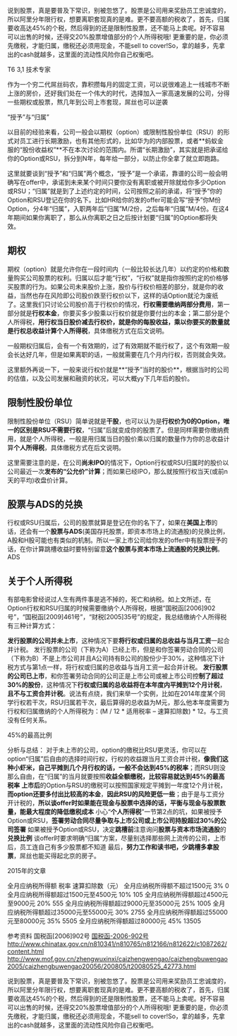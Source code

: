 说到股票，真是要普及下常识，别被忽悠了。股票是公司用来奖励员工忠诚度的，所以阿里分年限行权，想要离职套现真的是难。更不要高额的税收了，首先，归属要收高达45%的个税，然后得到的还是限制性股票，还不能马上卖呢。好不容易可以出售的时候，还得交20%股票增值部分的个人所得税哦!
更重要的是，你必须先缴税，才能归属，缴税还必须用现金，不能sell to cover!So，拿的越多，先拿出的cash就越多，这里面的流动性风险你自己权衡吧。

T6
3,1
技术专家



作为一个穷二代屌丝码农，靠积攒每月的固定工资，可以说很难追上一线城市不断上涨的房价，还好我们处在一个伟大的时代，选择加入一家高速发展的公司，分得一些期权或股票，熬几年到公司上市套现，屌丝也可以逆袭

“授予”与“归属”

以目前的经验来看，公司一般会以期权（option）或限制性股份单位（RSU）的形式对员工进行长期激励，也有其他形式的，比如华为的内部股票，或者**蚂蚁金服的“股份收益权”**不在本次讨论的范围内。所谓“长期激励”，其实就是把承诺给你的Option或RSU，拆分到N年，每年给一部分，以防止你全拿了就立即跑路。

这里就要谈到“授予”和“归属”两个概念，“授予”是一个承诺，靠谱的公司一般会明确写在offer中，承诺到未来某个时间只要你没有离职或被开除就给你多少Option或RSU；“归属”就是到了上述约定的时间，公司按照之前的承诺，将“授予”你的Option和RSU登记在你的名下。比如HR给你的发的offer可能会写“授予”你M份Option，分4年“归属”，入职两年后“归属”M/2份，之后每年“归属”M/4份。在这4年期间如果你离职了，那么从你离职之日之后按计划要“归属”的Option都将失效。

## 期权 ## 
期权（option）就是允许你在一段时间内（一般比较长达几年）以约定的价格和数量购买公司股票的权利。归属以后才能“行权”，“行权”就是指你按照约定的价格够买股票的行为。如果公司未来股价上涨，股价与行权价相差的部分，就是你的收益，当然也存在风险即公司股价跌至行权价以下，这样的话Option就沦为废纸了。这里我们只讨论公司股价高于行权价的情况，**行权需要缴纳两部分费用**，第一部分就是**行权本金**，你要买多少股乘以行权价就是你要付出的本金；第二部分是个人所得税，**用行权当日股价减去行权价，就是你的每股收益，乘以你要买的数量就是行权总收益计算个人所得税**，具体缴税方式在后文说明。

一般期权归属后，会有一个有效期的，过了有效期就不能行权了，这个有效期一般会长达好几年，但是如果离职的话，一般就需要在几个月内行权，否则就会失效。

这里额外再说一下，一般来说行权价就是**“授予”当时的股价**，根据当时的公司的估值，以及公司发展和融资的状况，可以大概yy下几年后的股价。

## 限制性股份单位 ##
限制性股份单位（RSU）简单说就是**干股**，也可以认为是**行权价为0的Option，唯一的区别是RSU不需要行权**，“归属”后就变成你的股票了。但是同样需要你缴纳费用，就是个人所得税，一般是用归属当日的股价乘以归属的数量作为你的总收益计算**个人所得税**，具体缴税方式在后文说明。

这里需要注意的是，在公司**尚未IPO**的情况下，Option行权或RSU归属时的股价以公司最近一次**发布的“公允价”计算**；而如果已经IPO，那么就按照行权当天(或前n天的平均)收盘价计算。

## 股票与ADS的兑换 ##
行权或RSU归属后，公司的股票就算是登记在你的名下了，如果在**美国上市**的话，还会有一个**股票与ADS**(美国存托股票，即资本市场上的流通股)的兑换比例，A股和H股可能也有类似的机制。所以一家上市公司给你发的offer中有股票授予的话，在你计算跳槽收益时要特别留意**这个股票与资本市场上流通股的兑换比例**。ADS


## 关于个人所得税 ## 
有部电影曾经说过人生有两件事是逃不掉的，死亡和纳税。如上文所述，在Option行权和RSU归属的时候需要缴纳个人所得税，根据“国税函[2006]902号”，“国税函[2009]461号”，“财税[2005]35号”的规定，我总结缴纳个人所得税有三种计算方式：

**发行股票的公司并未上市**，这种情况下要**将行权或归属的总收益与当月工资**一起合并计税。
发行股票的公司（下称为A）已经上市，但是和你签署劳动合同的公司（下称为B）不是上市公司并且A公司持有B公司的股份少于30%，这种情况下计税方式与第1点一样，将行权或归属的总收益与当月工资一起合并计税。
**发行股票的公司已上市**，和你签署劳动合同的公司正是上市公司或被上市公司控**制了超过30%的股份**，这种情况下**行权或归属的总收益将在本年度内平摊到12个月计税**，**且不与工资合并计税**。说法有点绕，我们来举一个实例，比如在2014年度某个同学行权若干次，RSU归属若干次，最后算得的总收益为M元，那么他本年度需要为行权和归属缴纳的个人所得税为：(M / 12 * 适用税率 – 速算扣除数) * 12。与工资没有任何关系。

45%的最高比例


分析与总结：
对于未上市的公司，option的缴税比RSU更灵活，你可以在option“归属”后自由的选择时间行权，行权的收益跟当月工资合并计税，**像我们这种小虾米，自己平摊到几个月行权的话，一般不会达到45%的税率**；而RSU则没那么自由，在“归属”的当月就要按照**收益全额缴税，比较容易就达到45%的最高税率**
**上市后**的Option与RSU的缴税可以按照国家规定平摊到一年度12个月计税，**而option还要多付出比较高的本金**，**因此RSU的风险更低一些**；由于是与工资分开计税的，**所以谈offer时如果能在现金与股票中选择的话，平衡与现金与股票数量，能最大程度的降低缴税成本**
小心“**个人所得税**”一节第2点的坑，如果被授予Option或RSU，**签署劳动合同尽量争取与上市公司或上市公司持股超过30%的公司签署**
如果被授予Option或RSU，决定**跳槽前**注意询问**股票与资本市场流通股**的**兑换比例**
谈offer时要求明确“归属”方案，尽量别选择那些网上流传的公司，上市后，员工连自己有多少股票都不知道
最后，**努力工作和读书吧，少跳槽多拿股票**，屌丝也能买得起北京的房子。


2015年的文章

全月应纳税所得额
税率
速算扣除数（元）
全月应纳税所得额不超过1500元
3%
0
全月应纳税所得额超过1500元至4500元
10%
105
全月应纳税所得额超过4500元至9000元
20%
555
全月应纳税所得额超过9000元至35000元
25%
1005
全月应纳税所得额超过35000元至55000元
30%
2755
全月应纳税所得额超过55000元至80000元
35%
5505
全月应纳税所得额超过80000元
45%
13505

参考资料
国税函[2006]902号
[国税函-2006-902号](http://www.chinatax.gov.cn/n810341/n810765/n812183/n812831/c1196443/content.html)
http://www.chinatax.gov.cn/n810341/n810765/n812166/n812622/c1087262/content.html
http://www.mof.gov.cn/zhengwuxinxi/caizhengwengao/caizhengbuwengao2005/caizhengbuwengao20056/200805/t20080525_42773.html


说到股票，真是要普及下常识，别被忽悠了。股票是公司用来奖励员工忠诚度的，所以阿里分年限行权，想要离职套现真的是难。更不要高额的税收了，首先，归属要收高达45%的个税，然后得到的还是限制性股票，还不能马上卖呢。好不容易可以出售的时候，还得交20%股票增值部分的个人所得税哦!
更重要的是，你必须先缴税，才能归属，缴税还必须用现金，不能sell to cover!So，拿的越多，先拿出的cash就越多，这里面的流动性风险你自己权衡吧。
